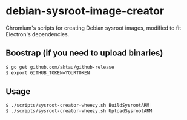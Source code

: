 # debian-sysroot-image-creator

Chromium's scripts for creating Debian sysroot images, modified to fit
Electron's dependencies.

## Boostrap (if you need to upload binaries)

```bash
$ go get github.com/aktau/github-release
$ export GITHUB_TOKEN=YOURTOKEN
```

## Usage

```bash
$ ./scripts/sysroot-creator-wheezy.sh BuildSysrootARM
$ ./scripts/sysroot-creator-wheezy.sh UploadSysrootARM
```
